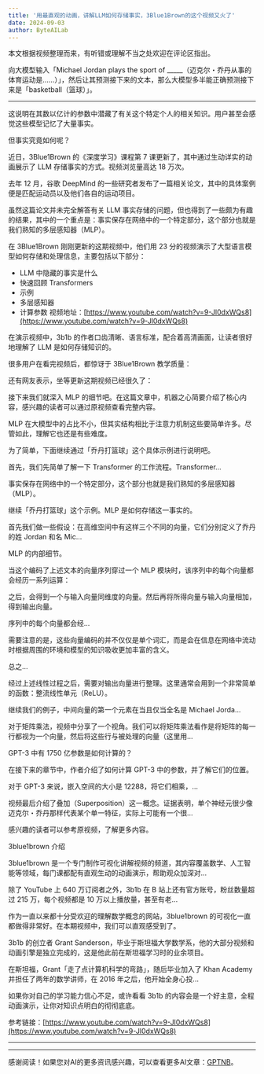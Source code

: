 ```yaml
---
title: '用最直观的动画，讲解LLM如何存储事实，3Blue1Brown的这个视频又火了'
date: 2024-09-03
author: ByteAILab
---
```


本文根据视频整理而来，有听错或理解不当之处欢迎在评论区指出。

向大模型输入「Michael Jordan plays the sport of _____（迈克尔・乔丹从事的体育运动是……）」，然后让其预测接下来的文本，那么大模型多半能正确预测接下来是「basketball（篮球）」。

---


这说明在其数以亿计的参数中潜藏了有关这个特定个人的相关知识。用户甚至会感觉这些模型记忆了大量事实。

但事实究竟如何呢？

近日，3Blue1Brown 的《深度学习》课程第 7 课更新了，其中通过生动详实的动画展示了 LLM 存储事实的方式。视频浏览量高达 18 万次。

去年 12 月，谷歌 DeepMind 的一些研究者发布了一篇相关论文，其中的具体案例便是匹配运动员以及他们各自的运动项目。

虽然这篇论文并未完全解答有关 LLM 事实存储的问题，但也得到了一些颇为有趣的结果，其中的一个重点是：事实保存在网络中的一个特定部分，这个部分也就是我们熟知的多层感知器（MLP）。

在 3Blue1Brown 刚刚更新的这期视频中，他们用 23 分的视频演示了大型语言模型如何存储和处理信息，主要包括以下部分：

- LLM 中隐藏的事实是什么
- 快速回顾 Transformers
- 示例
- 多层感知器
- 计算参数
视频地址：[https://www.youtube.com/watch?v=9-Jl0dxWQs8](https://www.youtube.com/watch?v=9-Jl0dxWQs8)

在演示视频中，3b1b 的作者口齿清晰、语言标准，配合着高清画面，让读者很好地理解了 LLM 是如何存储知识的。

很多用户在看完视频后，都惊讶于 3Blue1Brown 教学质量：

还有网友表示，坐等更新这期视频已经很久了：

接下来我们就深入 MLP 的细节吧。在这篇文章中，机器之心简要介绍了核心内容，感兴趣的读者可以通过原视频查看完整内容。

MLP 在大模型中的占比不小，但其实结构相比于注意力机制这些要简单许多。尽管如此，理解它也还是有些难度。

为了简单，下面继续通过「乔丹打篮球」这个具体示例进行说明吧。

首先，我们先简单了解一下 Transformer 的工作流程。Transformer...

事实保存在网络中的一个特定部分，这个部分也就是我们熟知的多层感知器（MLP）。

继续「乔丹打篮球」这个示例。MLP 是如何存储这一事实的。

首先我们做一些假设：在高维空间中有这样三个不同的向量，它们分别定义了乔丹的姓 Jordan 和名 Mic...

MLP 的内部细节。

当这个编码了上述文本的向量序列穿过一个 MLP 模块时，该序列中的每个向量都会经历一系列运算：

之后，会得到一个与输入向量同维度的向量。然后再将所得向量与输入向量相加，得到输出向量。

序列中的每个向量都会经...

需要注意的是，这些向量编码的并不仅仅是单个词汇，而是会在信息在网络中流动时根据周围的环境和模型的知识吸收更加丰富的含义。

总之...

经过上述线性过程之后，需要对输出向量进行整理。这里通常会用到一个非常简单的函数：整流线性单元（ReLU）。

继续我们的例子，中间向量的第一个元素在当且仅当全名是 Michael Jorda...

对于矩阵乘法，视频中分享了一个视角。我们可以将矩阵乘法看作是将矩阵的每一行都视为一个向量，然后将这些行与被处理的向量（这里用...

GPT-3 中有 1750 亿参数是如何计算的？

在接下来的章节中，作者介绍了如何计算 GPT-3 中的参数，并了解它们的位置。

对于 GPT-3 来说，嵌入空间的大小是 12288，将它们相乘，...

视频最后介绍了叠加（Superposition）这一概念。证据表明，单个神经元很少像迈克尔・乔丹那样代表某个单一特征，实际上可能有一个很...

感兴趣的读者可以参考原视频，了解更多内容。

3blue1brown 介绍

3blue1brown 是一个专门制作可视化讲解视频的频道，其内容覆盖数学、人工智能等领域，每门课都配有直观生动的动画演示，帮助观众加深对...

除了 YouTube 上 640 万订阅者之外，3b1b 在 B 站上还有官方账号，粉丝数量超过 215 万，每个视频都是 10 万以上播放量，甚至有老...

作为一直以来都十分受欢迎的理解数学概念的网站，3blue1brown 的可视化一直都做得非常好。在本期视频中，我们可以直观感受到了。

3b1b 的创立者 Grant Sanderson，毕业于斯坦福大学数学系，他的大部分视频和动画引擎是独立完成的，这是他此前在斯坦福学习时的业余项目。

在斯坦福，Grant「走了点计算机科学的弯路」，随后毕业加入了 Khan Academy 并担任了两年的数学讲师，在 2016 年之后，他开始全身心投...

如果你对自己的学习能力信心不足，或许看看 3b1b 的内容会是一个好主意，全程动画演示，让你对知识点明白的彻彻底底。

参考链接：[https://www.youtube.com/watch?v=9-Jl0dxWQs8](https://www.youtube.com/watch?v=9-Jl0dxWQs8)

---
---
感谢阅读！如果您对AI的更多资讯感兴趣，可以查看更多AI文章：[GPTNB](https://gptnb.com)。